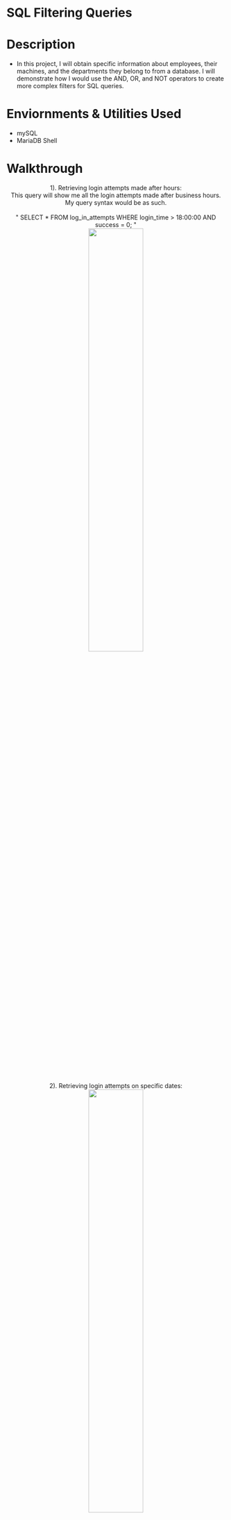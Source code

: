 # SQL Filtering Queries

# Description
 - In this project, I will obtain specific information about employees, their machines, and the departments they belong to from a database. I will demonstrate how I would use the AND, OR, and NOT operators to create more complex filters for SQL queries.
   
# Enviornments & Utilities Used
 - mySQL
 - MariaDB Shell

# Walkthrough
<p align="center">
<b></b> 1). Retrieving login attempts made after hours: <br/>
 This query will show me all the login attempts made after business hours.
 <br/> My query syntax would be as such. 
 <br/>
 <br/>
 " SELECT * FROM log_in_attempts WHERE login_time > 18:00:00 AND success = 0; " 
  <br/>
  <img src="https://i.imgur.com/HAK3CKe.png" height="50%" width="50%"
<br/>
  <br />
  <br/>
  2). Retrieving login attempts on specific dates:
  <br /> 
  <img src="https://i.imgur.com/3SrTnol.png" height="50%" width="50%"
   <br />
<br />
<br/>
Retrieving login attempts outside of Mexico using the "WHERE NOT" and "LIKE" operators.
 <br/>
  <img src="https://i.imgur.com/b8babV0.png" height="50%" width="50%"
  <br/>
  <br />
<br/>
Step 4:
<br/>
This will open a new window that lets you fill in a number of fields related to the new user. There are a lot of fields available, but only a couple are mandatory (indicated with the red star). For now, I can leave the rest empty. The user that we are creating is named Alex, with their username being also alex. <br/>
  <img src="https://i.imgur.com/i7OcAzO.jpg" height="80%" width="80%"
  <br/>
  <br />
<br/>
Step 5:
<br/>
The system will not enable an account that doesn't have a good password. In this case, the password is empty because we haven't set it. Obviously, an empty password is not a good password. I can set a password using the Reset password menu option. <br/>
  <img src="https://i.imgur.com/J4G6BBd.png" height="20%" width="20%"
  <br/>
  <br />
<br/>
Step 6:
<br/>
Enter a password and confirm the password into the Reset Password window. I will make sure that the "User must change password at next logon" option is already checked, this will ensure that the user will change their password when they log in. So now I'll click on the OK button to set the password. The goal of this is that after they've logged in once, I will not know their new password. <br/>
<img src="https://i.imgur.com/QngjwQ8.png" height="100%" width="100%"
  <br/>
  <br/>
 <br/> In Conclusion:
 <br/>
  That's it! I have just created Alex as a user using the Active Directory tool. From there I could add Alex to a "Group" coinciding with the department Alex belongs to or is currently working with inside of our organization.
